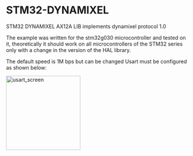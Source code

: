# STM32-DYNAMIXEL
STM32 DYNAMIXEL AX12A LIB implements dynamixel protocol 1.0

The example was written for the stm32g030 microcontroller and tested on it, theoretically it should work on all microcontrollers of the STM32 series only with a change in the version of the HAL library.

The default speed is 1M bps but can be changed
Usart must be configured as shown below:

<img width="203" alt="usart_screen" src="https://github.com/mmserty200000/STM32-DYNAMIXEL/assets/82755461/d487599e-5dec-418a-9556-32d4b723c31b">
